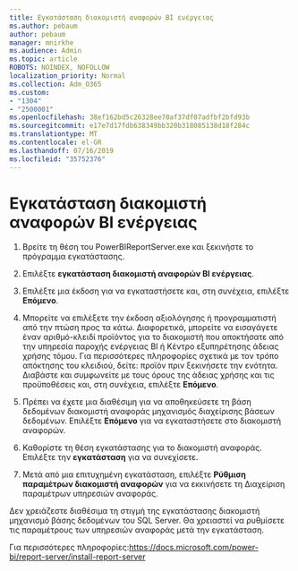 ```yaml
---
title: Εγκατάσταση διακομιστή αναφορών BI ενέργειας
ms.author: pebaum
author: pebaum
manager: mnirkhe
ms.audience: Admin
ms.topic: article
ROBOTS: NOINDEX, NOFOLLOW
localization_priority: Normal
ms.collection: Adm_O365
ms.custom:
- "1304"
- "2500001"
ms.openlocfilehash: 38ef162bd5c26328ee70af37df07adfbf2bfd93b
ms.sourcegitcommit: e17e7d17fdb638349bb320b318085138d18f284c
ms.translationtype: MT
ms.contentlocale: el-GR
ms.lasthandoff: 07/16/2019
ms.locfileid: "35752376"
---
```

# <a name="install-power-bi-report-server"></a>Εγκατάσταση διακομιστή αναφορών BI ενέργειας

1. Βρείτε τη θέση του PowerBIReportServer.exe και ξεκινήστε το πρόγραμμα εγκατάστασης.

2. Επιλέξτε **εγκατάσταση διακομιστή αναφορών BI ενέργειας**.

3. Επιλέξτε μια έκδοση για να εγκαταστήσετε και, στη συνέχεια, επιλέξτε **Επόμενο**.

4. Μπορείτε να επιλέξετε την έκδοση αξιολόγησης ή προγραμματιστή από την πτώση προς τα κάτω.  Διαφορετικά, μπορείτε να εισαγάγετε έναν αριθμό-κλειδί προϊόντος για το διακομιστή που αποκτήσατε από την υπηρεσία παροχής ενέργειας BI ή Κέντρο εξυπηρέτησης άδειας χρήσης τόμου. Για περισσότερες πληροφορίες σχετικά με τον τρόπο απόκτησης του κλειδιού, δείτε: προϊόν πριν ξεκινήσετε την ενότητα. Διαβάστε και συμφωνείτε με τους όρους της άδειας χρήσης και τις προϋποθέσεις και, στη συνέχεια, επιλέξτε **Επόμενο**.

5. Πρέπει να έχετε μια διαθέσιμη για να αποθηκεύσετε τη βάση δεδομένων διακομιστή αναφοράς μηχανισμός διαχείρισης βάσεων δεδομένων. Επιλέξτε **Επόμενο** για να εγκαταστήσετε στο διακομιστή αναφορών.

6. Καθορίστε τη θέση εγκατάστασης για το διακομιστή αναφοράς. Επιλέξτε την **εγκατάσταση** για να συνεχίσετε.

7. Μετά από μια επιτυχημένη εγκατάσταση, επιλέξτε **Ρύθμιση παραμέτρων διακομιστή αναφορών** για να εκκινήσετε τη Διαχείριση παραμέτρων υπηρεσιών αναφοράς.

Δεν χρειάζεστε διαθέσιμα τη στιγμή της εγκατάστασης διακομιστή μηχανισμό βάσης δεδομένων του SQL Server. Θα χρειαστεί να ρυθμίσετε τις παραμέτρους των υπηρεσιών αναφοράς μετά την εγκατάσταση.

Για περισσότερες πληροφορίες:https://docs.microsoft.com/power-bi/report-server/install-report-server
